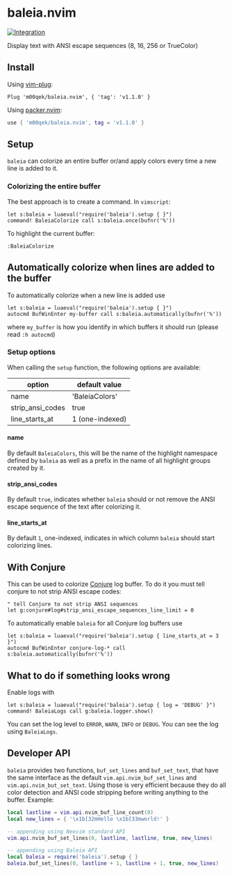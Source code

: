 baleia.nvim
===
[![Integration][integration-badge]][integration-runs]

Display text with ANSI escape sequences (8, 16, 256 or TrueColor)

## Install

Using [vim-plug][vim-plug]:

```vim
Plug 'm00qek/baleia.nvim', { 'tag': 'v1.1.0' }
```

Using [packer.nvim][packer]:

```lua
use { 'm00qek/baleia.nvim', tag = 'v1.1.0' }
```

## Setup

`baleia` can colorize an entire buffer or/and apply colors every time a new line
is added to it. 

### Colorizing the entire buffer

The best approach is to create a command. In `vimscript`: 

```vim
let s:baleia = luaeval("require('baleia').setup { }")
command! BaleiaColorize call s:baleia.once(bufnr('%'))
```

To highlight the current buffer:

```vim
:BaleiaColorize
```

## Automatically colorize when lines are added to the buffer

To automatically colorize when a new line is added use

```vim
let s:baleia = luaeval("require('baleia').setup { }")
autocmd BufWinEnter my-buffer call s:baleia.automatically(bufnr('%'))
```

where `my_buffer` is how you identify in which buffers it should run (please
read `:h autocmd`)

### Setup options

When calling the `setup` function, the following options are available:

|      option      |      default value     |
| -----------------| ---------------------- |
| name             | 'BaleiaColors'         |
| strip_ansi_codes | true                   |
| line_starts_at   | 1 (one-indexed)        |

#### name

By default `BaleiaColors`, this will be the name of the highlight namespace 
defined by `baleia` as well as a prefix in the name of all highlight groups
created by it.

#### strip_ansi_codes

By default `true`, indicates whether `baleia` should or not remove the ANSI 
escape sequence of the text after colorizing it.

#### line_starts_at

By default `1`, one-indexed, indicates in which column `baleia` should start 
colorizing lines.

## With Conjure

This can be used to colorize [Conjure][conjure] log buffer. To do it you must 
tell conjure to not strip ANSI escape codes:

```vim
" tell Conjure to not strip ANSI sequences
let g:conjure#log#strip_ansi_escape_sequences_line_limit = 0
```

To automatically enable `baleia` for all Conjure log buffers use 

```vim
let s:baleia = luaeval("require('baleia').setup { line_starts_at = 3 }")
autocmd BufWinEnter conjure-log-* call s:baleia.automatically(bufnr('%'))
```

## What to do if something looks wrong

Enable logs with

```vim
let s:baleia = luaeval("require('baleia').setup { log = 'DEBUG' }")
command! BaleiaLogs call g:baleia.logger.show()
```

You can set the log level to `ERROR`, `WARN`, `INFO` or `DEBUG`. You can see
the log using `BaleiaLogs`.

## Developer API

`baleia` provides two functions, `buf_set_lines` and `buf_set_text`, that have
the same interface as the default `vim.api.nvim_buf_set_lines` and
`vim.api.nvim_but_set_text`. Using those is very efficient because they do all 
color detection and ANSI code stripping before writing anything to the buffer.
Example:

```lua
local lastline = vim.api.nvim_buf_line_count(0)
local new_lines = { '\x1b[32mHello \x1b[33mworld!' }

-- appending using Neovim standard API
vim.api.nvim_buf_set_lines(0, lastline, lastline, true, new_lines)

-- appending using Baleia API
local baleia = require('baleia').setup { }
baleia.buf_set_lines(0, lastline + 1, lastline + 1, true, new_lines)
```

[integration-badge]: https://github.com/m00qek/baleia.nvim/actions/workflows/integration.yml/badge.svg
[integration-runs]: https://github.com/m00qek/baleia.nvim/actions/workflows/integration.yml
[vim-plug]: https://github.com/junegunn/vim-plug
[conjure]: https://github.com/Olical/conjure
[packer]: https://github.com/wbthomason/packer.nvim
